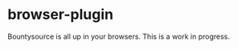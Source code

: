 browser-plugin
==============
Bountysource is all up in your browsers.  This is a work in progress.
